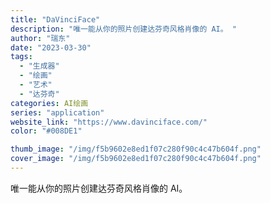 ```yaml
---
title: "DaVinciFace"
description: "唯一能从你的照片创建达芬奇风格肖像的 AI。 "
author: "瑞东"
date: "2023-03-30"
tags:
  - "生成器"
  - "绘画"
  - "艺术"
  - "达芬奇"
categories: AI绘画
series: "application"
website_link: "https://www.davinciface.com/"
color: "#008DE1"

thumb_image: "/img/f5b9602e8ed1f07c280f90c4c47b604f.png"
cover_image: "/img/f5b9602e8ed1f07c280f90c4c47b604f.png"
---
```


唯一能从你的照片创建达芬奇风格肖像的 AI。 